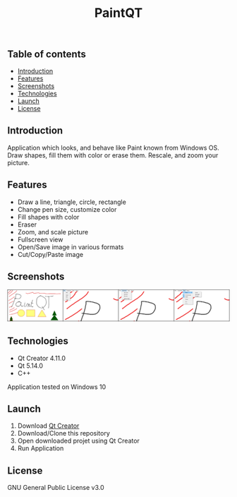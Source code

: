 <h1 align="center">
 <strong>PaintQT</strong>
 <br/><br/>
</h1>


## Table of contents
* [Introduction](#introduction)
* [Features](#features)
* [Screenshots](#screenshots)
* [Technologies](#technologies)
* [Launch](#launch)
* [License](#license)

## Introduction
Application which looks, and behave like Paint known from Windows OS. 
Draw shapes, fill them with color or erase them. Rescale, and zoom your picture.

## Features
* Draw a line, triangle, circle, rectangle
* Change pen size, customize color
* Fill shapes with color
* Eraser
* Zoom, and scale picture
* Fullscreen view
* Open/Save image in various formats
* Cut/Copy/Paste image

## Screenshots
<p align="center">
 <img src="./Screenshots/paintqt.jpg" alt="Screenshot form PaintQT application"/>
</p>

## Technologies
* Qt Creator 4.11.0
* Qt 5.14.0 
* C++

Application tested on Windows 10

## Launch
1. Download [Qt Creator](https://www.qt.io/offline-installers)
2. Download/Clone this repository
3. Open downloaded projet using Qt Creator
4. Run Application

## License
GNU General Public License v3.0
